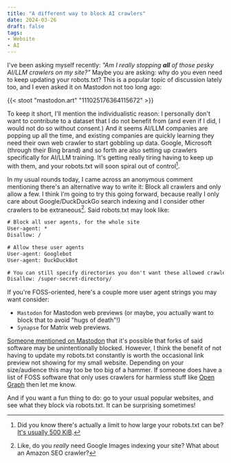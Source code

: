 ```yaml
---
title: "A different way to block AI crawlers"
date: 2024-03-26
draft: false
tags:
- Website
- AI
---
```


I've been asking myself recently: _"Am I really stopping **all** of those pesky AI/LLM crawlers on my site?"_ Maybe you are asking: why do you even need to keep updating your robots.txt? This is a popular topic of discussion lately too, and I even asked it on Mastodon not too long ago:

{{< stoot "mastodon.art" "111025176364115672" >}}

To keep it short, I'll mention the individualistic reason: I personally don't want to contribute to a dataset that I do not benefit from (and even if I did, I would not do so without consent.) And it seems AI/LLM companies are popping up all the time, and existing companies are quickly learning they need their own web crawler to start gobbling up data. Google, Microsoft (through their Bing brand) and so forth are also setting up crawlers specifically for AI/LLM training. It's getting really tiring having to keep up with them, and your robots.txt will soon spiral out of control[^1].

In my usual rounds today, I came across an anonymous comment mentioning there's an alternative way to write it: Block all crawlers and only allow a few. I think I'm going to try this going forward, because really I only care about Google/DuckDuckGo search indexing and I consider other crawlers to be extraneous[^2]. Said robots.txt may look like:

```robots.txt
# Block all user agents, for the whole site
User-agent: *
Disallow: /

# Allow these user agents
User-agent: Googlebot
User-agent: DuckDuckBot

# You can still specify directories you don't want these allowed crawlers to look at
Disallow: /super-secret-directory/
```

If you're FOSS-oriented, here's a couple more user agent strings you may want consider:
* `Mastodon` for Mastodon web previews (or maybe, you actually want to block that to avoid "hugs of death"!)
* `Synapse` for Matrix web previews.

[Someone mentioned on Mastodon](https://tenforward.social/@MindmeshLink/112162944428631550) that it's possible that forks of said software may be unintentionally blocked. However, I think the benefit of not having to update my robots.txt constantly is worth the occasional link preview not showing for my small website. Depending on your size/audience this may too be too big of a hammer. If someone does have a list of FOSS software that only uses crawlers for harmless stuff like [Open Graph](https://ogp.me/) then let me know.

And if you want a fun thing to do: go to your usual popular websites, and see what they block via robots.txt. It can be surprising sometimes!

[^1]: Did you know there's actually a limit to how large your robots.txt can be? [It's usually 500 KiB](https://www.rfc-editor.org/rfc/rfc9309#name-limits).

[^2]: Like, do you _really_ need Google Images indexing your site? What about an Amazon SEO crawler?
